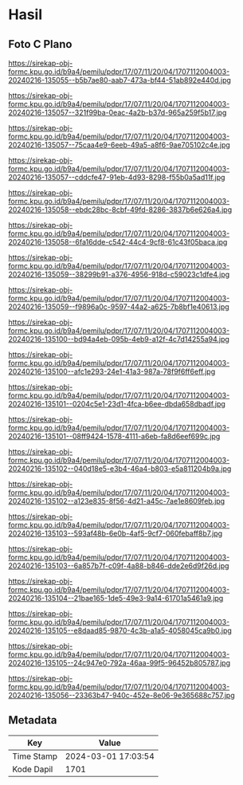 # Hasil

## Foto C Plano

https://sirekap-obj-formc.kpu.go.id/b9a4/pemilu/pdpr/17/07/11/20/04/1707112004003-20240216-135055--b5b7ae80-aab7-473a-bf44-51ab892e440d.jpg

https://sirekap-obj-formc.kpu.go.id/b9a4/pemilu/pdpr/17/07/11/20/04/1707112004003-20240216-135057--321f99ba-0eac-4a2b-b37d-965a259f5b17.jpg

https://sirekap-obj-formc.kpu.go.id/b9a4/pemilu/pdpr/17/07/11/20/04/1707112004003-20240216-135057--75caa4e9-6eeb-49a5-a8f6-9ae705102c4e.jpg

https://sirekap-obj-formc.kpu.go.id/b9a4/pemilu/pdpr/17/07/11/20/04/1707112004003-20240216-135057--cddcfe47-91eb-4d93-8298-f55b0a5ad11f.jpg

https://sirekap-obj-formc.kpu.go.id/b9a4/pemilu/pdpr/17/07/11/20/04/1707112004003-20240216-135058--ebdc28bc-8cbf-49fd-8286-3837b6e626a4.jpg

https://sirekap-obj-formc.kpu.go.id/b9a4/pemilu/pdpr/17/07/11/20/04/1707112004003-20240216-135058--6fa16dde-c542-44c4-9cf8-61c43f05baca.jpg

https://sirekap-obj-formc.kpu.go.id/b9a4/pemilu/pdpr/17/07/11/20/04/1707112004003-20240216-135059--38299b91-a376-4956-918d-c59023c1dfe4.jpg

https://sirekap-obj-formc.kpu.go.id/b9a4/pemilu/pdpr/17/07/11/20/04/1707112004003-20240216-135059--f9896a0c-9597-44a2-a625-7b8bf1e40613.jpg

https://sirekap-obj-formc.kpu.go.id/b9a4/pemilu/pdpr/17/07/11/20/04/1707112004003-20240216-135100--bd94a4eb-095b-4eb9-a12f-4c7d14255a94.jpg

https://sirekap-obj-formc.kpu.go.id/b9a4/pemilu/pdpr/17/07/11/20/04/1707112004003-20240216-135100--afc1e293-24e1-41a3-987a-78f9f6ff6eff.jpg

https://sirekap-obj-formc.kpu.go.id/b9a4/pemilu/pdpr/17/07/11/20/04/1707112004003-20240216-135101--0204c5e1-23d1-4fca-b6ee-dbda658dbadf.jpg

https://sirekap-obj-formc.kpu.go.id/b9a4/pemilu/pdpr/17/07/11/20/04/1707112004003-20240216-135101--08ff9424-1578-4111-a6eb-fa8d6eef699c.jpg

https://sirekap-obj-formc.kpu.go.id/b9a4/pemilu/pdpr/17/07/11/20/04/1707112004003-20240216-135102--040d18e5-e3b4-46a4-b803-e5a811204b9a.jpg

https://sirekap-obj-formc.kpu.go.id/b9a4/pemilu/pdpr/17/07/11/20/04/1707112004003-20240216-135102--a123e835-8f56-4d21-a45c-7ae1e8609feb.jpg

https://sirekap-obj-formc.kpu.go.id/b9a4/pemilu/pdpr/17/07/11/20/04/1707112004003-20240216-135103--593af48b-6e0b-4af5-9cf7-060febaff8b7.jpg

https://sirekap-obj-formc.kpu.go.id/b9a4/pemilu/pdpr/17/07/11/20/04/1707112004003-20240216-135103--6a857b7f-c09f-4a88-b846-dde2e6d9f26d.jpg

https://sirekap-obj-formc.kpu.go.id/b9a4/pemilu/pdpr/17/07/11/20/04/1707112004003-20240216-135104--21bae165-1de5-49e3-9a14-61701a5461a9.jpg

https://sirekap-obj-formc.kpu.go.id/b9a4/pemilu/pdpr/17/07/11/20/04/1707112004003-20240216-135105--e8daad85-9870-4c3b-a1a5-4058045ca9b0.jpg

https://sirekap-obj-formc.kpu.go.id/b9a4/pemilu/pdpr/17/07/11/20/04/1707112004003-20240216-135105--24c947e0-792a-46aa-99f5-96452b805787.jpg

https://sirekap-obj-formc.kpu.go.id/b9a4/pemilu/pdpr/17/07/11/20/04/1707112004003-20240216-135056--23363b47-940c-452e-8e06-9e365688c757.jpg


## Metadata

| Key        | Value               |
| ---------- | ------------------- |
| Time Stamp | 2024-03-01 17:03:54 |
| Kode Dapil | 1701                |



